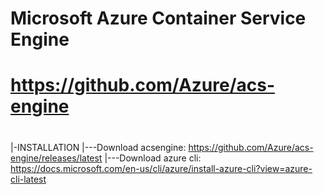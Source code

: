 #
# Microsoft Azure Container Service Engine
# https://github.com/Azure/acs-engine
# 

|-INSTALLATION
|---Download acsengine: https://github.com/Azure/acs-engine/releases/latest
|---Download azure cli: https://docs.microsoft.com/en-us/cli/azure/install-azure-cli?view=azure-cli-latest

